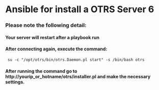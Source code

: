 # Ansible for install a OTRS Server 6

### Please note the following detail:
#### Your server will restart after a playbook run
#### After connecting again, execute the command:
     su -c "/opt/otrs/bin/otrs.Daemon.pl start" -s /bin/bash otrs

#### After running the command go to http://yourip_or_hotname/otrs/installer.pl and make the necessary settings.
